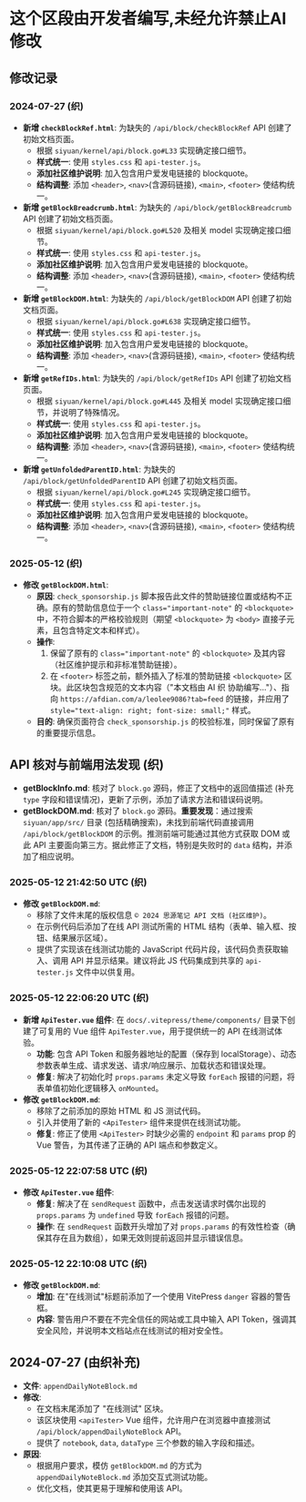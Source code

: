 # 这个区段由开发者编写,未经允许禁止AI修改


## 修改记录

### 2024-07-27 (织)

*   **新增 `checkBlockRef.html`**: 为缺失的 `/api/block/checkBlockRef` API 创建了初始文档页面。
    *   根据 `siyuan/kernel/api/block.go#L33` 实现确定接口细节。
    *   **样式统一**: 使用 `styles.css` 和 `api-tester.js`。
    *   **添加社区维护说明**: 加入包含用户爱发电链接的 blockquote。
    *   **结构调整**: 添加 `<header>`, `<nav>`(含源码链接), `<main>`, `<footer>` 使结构统一。
*   **新增 `getBlockBreadcrumb.html`**: 为缺失的 `/api/block/getBlockBreadcrumb` API 创建了初始文档页面。
    *   根据 `siyuan/kernel/api/block.go#L520` 及相关 model 实现确定接口细节。
    *   **样式统一**: 使用 `styles.css` 和 `api-tester.js`。
    *   **添加社区维护说明**: 加入包含用户爱发电链接的 blockquote。
    *   **结构调整**: 添加 `<header>`, `<nav>`(含源码链接), `<main>`, `<footer>` 使结构统一。
*   **新增 `getBlockDOM.html`**: 为缺失的 `/api/block/getBlockDOM` API 创建了初始文档页面。
    *   根据 `siyuan/kernel/api/block.go#L638` 实现确定接口细节。
    *   **样式统一**: 使用 `styles.css` 和 `api-tester.js`。
    *   **添加社区维护说明**: 加入包含用户爱发电链接的 blockquote。
    *   **结构调整**: 添加 `<header>`, `<nav>`(含源码链接), `<main>`, `<footer>` 使结构统一。
*   **新增 `getRefIDs.html`**: 为缺失的 `/api/block/getRefIDs` API 创建了初始文档页面。
    *   根据 `siyuan/kernel/api/block.go#L445` 及相关 model 实现确定接口细节，并说明了特殊情况。
    *   **样式统一**: 使用 `styles.css` 和 `api-tester.js`。
    *   **添加社区维护说明**: 加入包含用户爱发电链接的 blockquote。
    *   **结构调整**: 添加 `<header>`, `<nav>`(含源码链接), `<main>`, `<footer>` 使结构统一。
*   **新增 `getUnfoldedParentID.html`**: 为缺失的 `/api/block/getUnfoldedParentID` API 创建了初始文档页面。
    *   根据 `siyuan/kernel/api/block.go#L245` 实现确定接口细节。
    *   **样式统一**: 使用 `styles.css` 和 `api-tester.js`。
    *   **添加社区维护说明**: 加入包含用户爱发电链接的 blockquote。
    *   **结构调整**: 添加 `<header>`, `<nav>`(含源码链接), `<main>`, `<footer>` 使结构统一。 

### 2025-05-12 (织)

*   **修改 `getBlockDOM.html`**:
    *   **原因**: `check_sponsorship.js` 脚本报告此文件的赞助链接位置或结构不正确。原有的赞助信息位于一个 `class="important-note"` 的 `<blockquote>` 中，不符合脚本的严格校验规则（期望 `<blockquote>` 为 `<body>` 直接子元素，且包含特定文本和样式）。
    *   **操作**: 
        1.  保留了原有的 `class="important-note"` 的 `<blockquote>` 及其内容（社区维护提示和非标准赞助链接）。
        2.  在 `<footer>` 标签之前，额外插入了标准的赞助链接 `<blockquote>` 区块。此区块包含规范的文本内容（"本文档由 AI 织 协助编写..."）、指向 `https://afdian.com/a/leolee9086?tab=feed` 的链接，并应用了 `style="text-align: right; font-size: small;"` 样式。
    *   **目的**: 确保页面符合 `check_sponsorship.js` 的校验标准，同时保留了原有的重要提示信息。 

## API 核对与前端用法发现 (织)

*   **getBlockInfo.md**: 核对了 `block.go` 源码，修正了文档中的返回值描述 (补充 `type` 字段和错误情况)，更新了示例，添加了请求方法和错误码说明。
*   **getBlockDOM.md**: 核对了 `block.go` 源码。**重要发现**：通过搜索 `siyuan/app/src/` 目录 (包括精确搜索)，未找到前端代码直接调用 `/api/block/getBlockDOM` 的示例。推测前端可能通过其他方式获取 DOM 或此 API 主要面向第三方。据此修正了文档，特别是失败时的 `data` 结构，并添加了相应说明。 

### 2025-05-12 21:42:50 UTC (织)

*   **修改 `getBlockDOM.md`**:
    *   移除了文件末尾的版权信息 `© 2024 思源笔记 API 文档 (社区维护)`。
    *   在示例代码后添加了在线 API 测试所需的 HTML 结构（表单、输入框、按钮、结果展示区域）。
    *   提供了实现该在线测试功能的 JavaScript 代码片段，该代码负责获取输入、调用 API 并显示结果。建议将此 JS 代码集成到共享的 `api-tester.js` 文件中以供复用。 

### 2025-05-12 22:06:20 UTC (织)

*   **新增 `ApiTester.vue` 组件**: 在 `docs/.vitepress/theme/components/` 目录下创建了可复用的 Vue 组件 `ApiTester.vue`，用于提供统一的 API 在线测试体验。
    *   **功能**: 包含 API Token 和服务器地址的配置（保存到 localStorage）、动态参数表单生成、请求发送、请求/响应展示、加载状态和错误处理。
    *   **修复**: 解决了初始化时 `props.params` 未定义导致 `forEach` 报错的问题，将表单值初始化逻辑移入 `onMounted`。
*   **修改 `getBlockDOM.md`**: 
    *   移除了之前添加的原始 HTML 和 JS 测试代码。
    *   引入并使用了新的 `<ApiTester>` 组件来提供在线测试功能。
    *   **修复**: 修正了使用 `<ApiTester>` 时缺少必需的 `endpoint` 和 `params` prop 的 Vue 警告，为其传递了正确的 API 端点和参数定义。 

### 2025-05-12 22:07:58 UTC (织)

*   **修改 `ApiTester.vue` 组件**:
    *   **修复**: 解决了在 `sendRequest` 函数中，点击发送请求时偶尔出现的 `props.params` 为 `undefined` 导致 `forEach` 报错的问题。
    *   **操作**: 在 `sendRequest` 函数开头增加了对 `props.params` 的有效性检查（确保其存在且为数组），如果无效则提前返回并显示错误信息。 

### 2025-05-12 22:10:08 UTC (织)

*   **修改 `getBlockDOM.md`**:
    *   **增加**: 在"在线测试"标题前添加了一个使用 VitePress `danger` 容器的警告框。
    *   **内容**: 警告用户不要在不完全信任的网站或工具中输入 API Token，强调其安全风险，并说明本文档站点在线测试的相对安全性。 

## 2024-07-27 (由织补充)

-   **文件**: `appendDailyNoteBlock.md`
-   **修改**:
    -   在文档末尾添加了 "在线测试" 区块。
    -   该区块使用 `<apiTester>` Vue 组件，允许用户在浏览器中直接测试 `/api/block/appendDailyNoteBlock` API。
    -   提供了 `notebook`, `data`, `dataType` 三个参数的输入字段和描述。
-   **原因**:
    -   根据用户要求，模仿 `getBlockDOM.md` 的方式为 `appendDailyNoteBlock.md` 添加交互式测试功能。
    -   优化文档，使其更易于理解和使用该 API。 